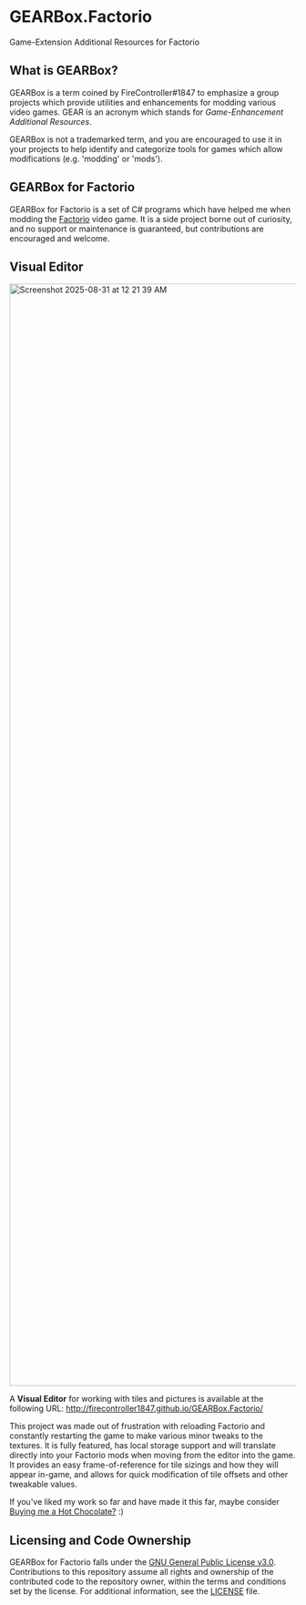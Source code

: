 # GEARBox.Factorio

Game-Extension Additional Resources for Factorio

## What is GEARBox?

GEARBox is a term coined by FireController#1847 to emphasize a group projects which provide utilities and enhancements for modding various video games. GEAR is an acronym which stands for *Game-Enhancement Additional Resources*.

GEARBox is not a trademarked term, and you are encouraged to use it in your projects to help identify and categorize tools for games which allow modifications (e.g. 'modding' or 'mods').

## GEARBox for Factorio

GEARBox for Factorio is a set of C# programs which have helped me when modding the [Factorio](https://store.steampowered.com/app/427520/Factorio/) video game. It is a side project borne out of curiosity, and no support or maintenance is guaranteed, but contributions are encouraged and welcome.

## Visual Editor

<img width="3456" height="1936" alt="Screenshot 2025-08-31 at 12 21 39 AM" src="https://github.com/user-attachments/assets/b2214ff1-e9e4-4068-837d-b725f4c774b2" />

A **Visual Editor** for working with tiles and pictures is available at the following URL: http://firecontroller1847.github.io/GEARBox.Factorio/

This project was made out of frustration with reloading Factorio and constantly restarting the game to make various minor tweaks to the textures. It is fully featured, has local storage support and will translate directly into your Factorio mods when moving from the editor into the game. It provides an easy frame-of-reference for tile sizings and how they will appear in-game, and allows for quick modification of tile offsets and other tweakable values.

If you've liked my work so far and have made it this far, maybe consider [Buying me a Hot Chocolate?](https://buymeacoffee.com/firecontrol1847) :)

## Licensing and Code Ownership

GEARBox for Factorio falls under the [GNU General Public License v3.0](https://opensource.org/license/gpl-3-0). Contributions to this repository assume all rights and ownership of the contributed code to the repository owner, within the terms and conditions set by the license. For additional information, see the [LICENSE](./LICENSE) file.
